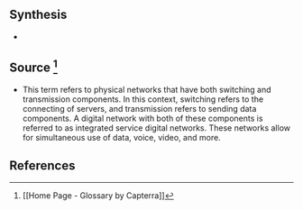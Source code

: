 ## Synthesis
- 
## Source [^1]
- This term refers to physical networks that have both switching and transmission components. In this context, switching refers to the connecting of servers, and transmission refers to sending data components. A digital network with both of these components is referred to as integrated service digital networks. These networks allow for simultaneous use of data, voice, video, and more.
## References

[^1]: [[Home Page - Glossary by Capterra]]